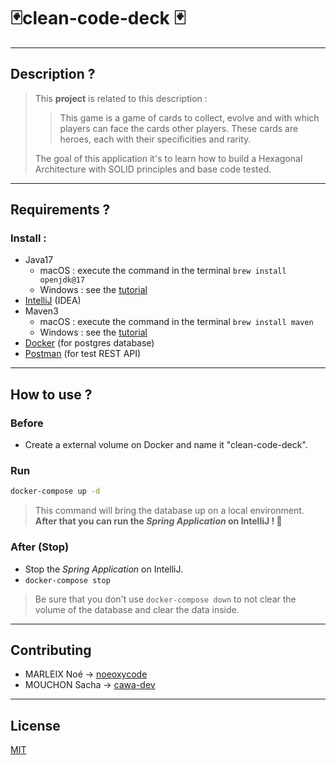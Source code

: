 #  🃏clean-code-deck 🃏
---
## Description ?
> This **project** is related to this description :
>> This game is a game of
cards to collect, evolve and with which players can face the cards
other players. These cards are heroes, each with their specificities and rarity.
>
> The goal of this application it's to learn how to build a Hexagonal Architecture 
> with SOLID principles and base code tested.
---
## Requirements ?
### Install :
* Java17
  * macOS : execute the command in the terminal ``brew install openjdk@17``
  * Windows : see the [tutorial](https://java.tutorials24x7.com/blog/how-to-install-java-17-on-windows)
* [IntelliJ](https://www.jetbrains.com/idea/download/?source=google&medium=cpc&campaign=9736964302&term=intellij%20idea&content=602143185538&gclid=CjwKCAiArY2fBhB9EiwAWqHK6p_4ouOGjREHl3lQVuOk2uDV1zVjgXv85LKubo850OYSnTweu859shoCUToQAvD_BwE#section=mac) (IDEA)
* Maven3
    * macOS : execute the command in the terminal ``brew install maven``
    * Windows : see the [tutorial](https://maven.apache.org/install.html)
* [Docker](https://www.docker.com/) (for postgres database)
* [Postman](https://www.postman.com/) (for test REST API)
---
## How to use ?
### Before
* Create a external volume on Docker and name it "clean-code-deck".
### Run
```bash
docker-compose up -d
```
> This command will bring the database up on a local environment.
**After that you can run the *Spring Application* on IntelliJ ! 🚀**
### After (Stop)
* Stop the *Spring Application* on IntelliJ.
* ```docker-compose stop```
> Be sure that you don't use ```docker-compose down``` to not clear the volume of the database and clear the data inside.
---
## Contributing
* MARLEIX Noé -> [noeoxycode](https://github.com/noeoxycode)
* MOUCHON Sacha -> [cawa-dev](https://github.com/cawa-dev)
---
## License
[MIT](https://choosealicense.com/licenses/mit/)
